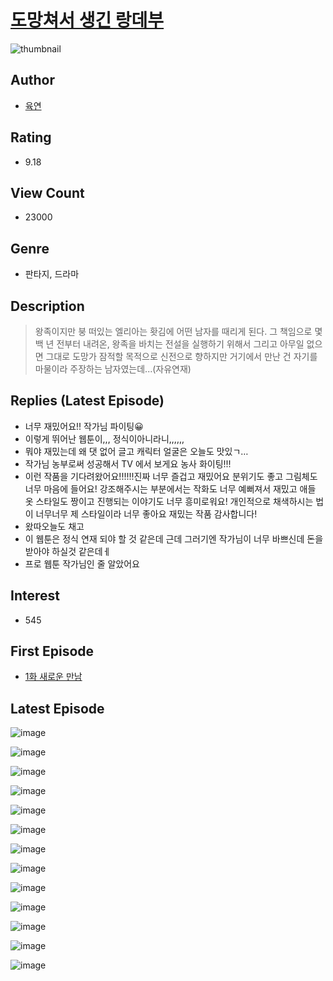 # [도망쳐서 생긴 랑데부](https://comic.naver.com/bestChallenge/list?titleId=804666)
![thumbnail](https://image-comic.pstatic.net/user_contents_data/challenge_comic/2023/01/02/360456/thumbnail_434x330453b6432_035f_4cb4_86c6_eb5069db4edf_00000057.JPEG)

## Author
- [육연](https://comic.naver.com/artistTitle?id=360456)

## Rating
- 9.18

## View Count
- 23000

## Genre
- 판타지, 드라마

## Description
> 왕족이지만 붕 떠있는 엘리아는 홧김에 어떤 남자를 때리게 된다. 그 책임으로 몇백 년 전부터 내려온, 왕족을 바치는 전설을 실행하기 위해서 그리고 아무일 없으면 그대로 도망가 잠적할 목적으로 신전으로 향하지만 거기에서 만난 건 자기를 마물이라 주장하는 남자였는데...(자유연재)

## Replies (Latest Episode)
- 너무 재밌어요!! 작가님 파이팅😀
- 이렇게 뛰어난 웹툰이,,, 정식이아니라니,,,,,,
- 뭐야 재밌는데 왜 댓 없어 글고 캐릭터 얼굴은 오늘도 맛있ㄱ…
- 작가님 농부로써 성공해서 TV 에서 보게요 농사 화이팅!!!
- 이런 작품을 기다려왔어요!!!!!!진짜 너무 즐겁고 재밌어요 분위기도 좋고 그림체도 너무 마음에 들어요! 강조해주시는 부분에서는 작화도 너무 예뻐져서 재밌고 애들 옷 스타일도 짱이고 진행되는 이야기도 너무 흥미로워요! 개인적으로 채색하시는 법이 너무너무 제 스타일이라 너무 좋아요 재밌는 작품 감사합니다!
- 왔따오늘도 채고
- 이 웹툰은 정식 연재 되야 할 것 같은데 근데 그러기엔 작가님이 너무 바쁘신데 돈을 받아야 하실것 같은데ㅔ
- 프로 웹툰 작가님인 줄 알았어요

## Interest
- 545

## First Episode
- [1화 새로운 만남](https://comic.naver.com/bestChallenge/detail?titleId=804666&no=1)

## Latest Episode
![image](https://image-comic.pstatic.net/user_contents_data/challenge_comic/2023/04/05/360456/upload_7219890569418716516.jpeg)

![image](https://image-comic.pstatic.net/user_contents_data/challenge_comic/2023/04/05/360456/upload_3919083188105208929.jpeg)

![image](https://image-comic.pstatic.net/user_contents_data/challenge_comic/2023/04/05/360456/upload_7017506748885448803.jpeg)

![image](https://image-comic.pstatic.net/user_contents_data/challenge_comic/2023/04/05/360456/upload_7221631078353942840.jpeg)

![image](https://image-comic.pstatic.net/user_contents_data/challenge_comic/2023/04/05/360456/upload_7378081897821385015.jpeg)

![image](https://image-comic.pstatic.net/user_contents_data/challenge_comic/2023/04/05/360456/upload_7018127990251938404.jpeg)

![image](https://image-comic.pstatic.net/user_contents_data/challenge_comic/2023/04/05/360456/upload_7162475157984273509.jpeg)

![image](https://image-comic.pstatic.net/user_contents_data/challenge_comic/2023/04/05/360456/upload_3545799883797967409.jpeg)

![image](https://image-comic.pstatic.net/user_contents_data/challenge_comic/2023/04/05/360456/upload_7004843652030017843.jpeg)

![image](https://image-comic.pstatic.net/user_contents_data/challenge_comic/2023/04/05/360456/upload_3689073057188689972.jpeg)

![image](https://image-comic.pstatic.net/user_contents_data/challenge_comic/2023/04/05/360456/upload_3905858043974858597.jpeg)

![image](https://image-comic.pstatic.net/user_contents_data/challenge_comic/2023/04/05/360456/upload_3618421729899459430.jpeg)

![image](https://image-comic.pstatic.net/user_contents_data/challenge_comic/2023/04/05/360456/upload_7161629650839418169.jpeg)
